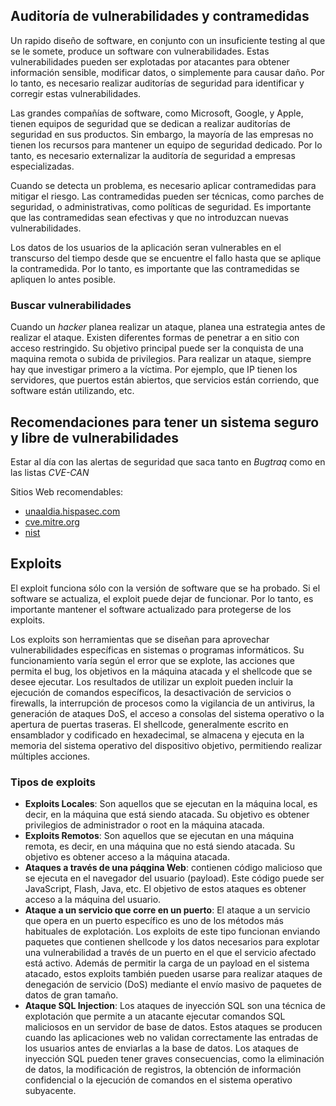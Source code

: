 ## Auditoría de vulnerabilidades y contramedidas

Un rapido diseño de software, en conjunto con un insuficiente testing al que se le somete, produce un software con vulnerabilidades. Estas vulnerabilidades pueden ser explotadas por atacantes para obtener información sensible, modificar datos, o simplemente para causar daño. Por lo tanto, es necesario realizar auditorías de seguridad para identificar y corregir estas vulnerabilidades.

Las grandes compañías de software, como Microsoft, Google, y Apple, tienen equipos de seguridad que se dedican a realizar auditorías de seguridad en sus productos. Sin embargo, la mayoría de las empresas no tienen los recursos para mantener un equipo de seguridad dedicado. Por lo tanto, es necesario externalizar la auditoría de seguridad a empresas especializadas.

Cuando se detecta un problema, es necesario aplicar contramedidas para mitigar el riesgo. Las contramedidas pueden ser técnicas, como parches de seguridad, o administrativas, como políticas de seguridad. Es importante que las contramedidas sean efectivas y que no introduzcan nuevas vulnerabilidades.

Los datos de los usuarios de la aplicación seran vulnerables en el transcurso del tiempo desde que se encuentre el fallo hasta que se aplique la contramedida. Por lo tanto, es importante que las contramedidas se apliquen lo antes posible.

### Buscar vulnerabilidades

Cuando un *hacker* planea realizar un ataque, planea una estrategia antes de realizar el ataque. Existen diferentes formas de penetrar a en sitio con acceso restringido. Su objetivo principal puede ser la conquista de una maquina remota o subida de privilegios. Para realizar un ataque, siempre hay que investigar primero a la víctima. Por ejemplo, que IP tienen los servidores, que puertos están abiertos, que servicios están corriendo, que software están utilizando, etc.

## Recomendaciones para tener un sistema seguro y libre de vulnerabilidades

Estar al día con las alertas de seguridad que saca tanto en *Bugtraq* como en las listas *CVE-CAN* 

Sitios Web recomendables:
- [unaaldia.hispasec.com](https://unaaldia.hispasec.com)
- [cve.mitre.org](https://cve.mitre.org)
- [nist](https://nvd.nist.gov/vuln/search)

## Exploits

El exploit funciona sólo con la versión de software que se ha probado. Si el software se actualiza, el exploit puede dejar de funcionar. Por lo tanto, es importante mantener el software actualizado para protegerse de los exploits.

Los exploits son herramientas que se diseñan para aprovechar vulnerabilidades específicas en sistemas o programas informáticos. Su funcionamiento varía según el error que se explote, las acciones que permita el bug, los objetivos en la máquina atacada y el shellcode que se desee ejecutar. Los resultados de utilizar un exploit pueden incluir la ejecución de comandos específicos, la desactivación de servicios o firewalls, la interrupción de procesos como la vigilancia de un antivirus, la generación de ataques DoS, el acceso a consolas del sistema operativo o la apertura de puertas traseras. El shellcode, generalmente escrito en ensamblador y codificado en hexadecimal, se almacena y ejecuta en la memoria del sistema operativo del dispositivo objetivo, permitiendo realizar múltiples acciones.

### Tipos de exploits

- **Exploits Locales**: Son aquellos que se ejecutan en la máquina local, es decir, en la máquina que está siendo atacada. Su objetivo es obtener privilegios de administrador o root en la máquina atacada.
- **Exploits Remotos**: Son aquellos que se ejecutan en una máquina remota, es decir, en una máquina que no está siendo atacada. Su objetivo es obtener acceso a la máquina atacada.
- **Ataques a través de una páqgina Web**: contienen código malicioso que se ejecuta en el navegador del usuario (payload). Este código puede ser JavaScript, Flash, Java, etc. El objetivo de estos ataques es obtener acceso a la máquina del usuario.
- **Ataque a un servicio que corre en un puerto**: El ataque a un servicio que opera en un puerto específico es uno de los métodos más habituales de explotación. Los exploits de este tipo funcionan enviando paquetes que contienen shellcode y los datos necesarios para explotar una vulnerabilidad a través de un puerto en el que el servicio afectado está activo. Además de permitir la carga de un payload en el sistema atacado, estos exploits también pueden usarse para realizar ataques de denegación de servicio (DoS) mediante el envío masivo de paquetes de datos de gran tamaño.
- **Ataque SQL Injection**: Los ataques de inyección SQL son una técnica de explotación que permite a un atacante ejecutar comandos SQL maliciosos en un servidor de base de datos. Estos ataques se producen cuando las aplicaciones web no validan correctamente las entradas de los usuarios antes de enviarlas a la base de datos. Los ataques de inyección SQL pueden tener graves consecuencias, como la eliminación de datos, la modificación de registros, la obtención de información confidencial o la ejecución de comandos en el sistema operativo subyacente.

